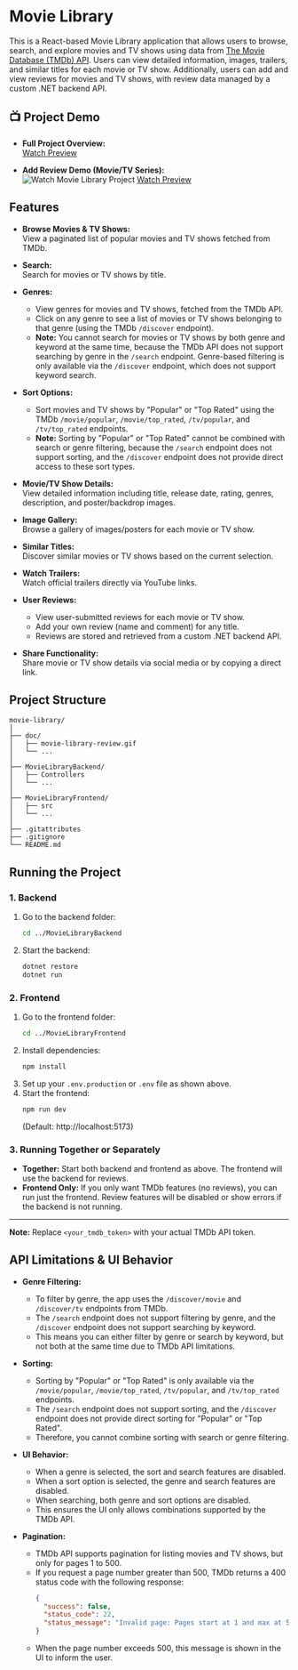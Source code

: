 # Movie Library

This is a React-based Movie Library application that allows users to browse, search, and explore movies and TV shows using data from [The Movie Database (TMDb) API](https://www.themoviedb.org/documentation/api). Users can view detailed information, images, trailers, and similar titles for each movie or TV show. Additionally, users can add and view reviews for movies and TV shows, with review data managed by a custom .NET backend API.

## 📺 Project Demo

- **Full Project Overview:**  
  [Watch Preview](./doc/movie-library.mp4)

- **Add Review Demo (Movie/TV Series):**  
  ![Watch Movie Library Project](./doc/movie-library-review.gif)
  [Watch Preview](./doc/movie-library-review.mp4)

## Features

- **Browse Movies & TV Shows:**  
  View a paginated list of popular movies and TV shows fetched from TMDb.

- **Search:**  
  Search for movies or TV shows by title.

- **Genres:**  
  - View genres for movies and TV shows, fetched from the TMDb API.
  - Click on any genre to see a list of movies or TV shows belonging to that genre (using the TMDb `/discover` endpoint).
  - **Note:** You cannot search for movies or TV shows by both genre and keyword at the same time, because the TMDb API does not support searching by genre in the `/search` endpoint. Genre-based filtering is only available via the `/discover` endpoint, which does not support keyword search.

- **Sort Options:**  
  - Sort movies and TV shows by "Popular" or "Top Rated" using the TMDb `/movie/popular`, `/movie/top_rated`, `/tv/popular`, and `/tv/top_rated` endpoints.
  - **Note:** Sorting by "Popular" or "Top Rated" cannot be combined with search or genre filtering, because the `/search` endpoint does not support sorting, and the `/discover` endpoint does not provide direct access to these sort types.

- **Movie/TV Show Details:**  
  View detailed information including title, release date, rating, genres, description, and poster/backdrop images.

- **Image Gallery:**  
  Browse a gallery of images/posters for each movie or TV show.

- **Similar Titles:**  
  Discover similar movies or TV shows based on the current selection.

- **Watch Trailers:**  
  Watch official trailers directly via YouTube links.

- **User Reviews:**  
  - View user-submitted reviews for each movie or TV show.
  - Add your own review (name and comment) for any title.
  - Reviews are stored and retrieved from a custom .NET backend API.

- **Share Functionality:**  
  Share movie or TV show details via social media or by copying a direct link.

## Project Structure

```
movie-library/
│
├── doc/
│   ├── movie-library-review.gif
│   └── ...
│
├── MovieLibraryBackend/
│   ├── Controllers
│   └── ...
│
├── MovieLibraryFrontend/
│   ├── src
│   └── ...
│
├── .gitattributes
├── .gitignore
└── README.md
```

## Running the Project

### 1. Backend

1. Go to the backend folder:
   ```sh
   cd ../MovieLibraryBackend
   ```
2. Start the backend:
   ```sh
   dotnet restore
   dotnet run
   ```

### 2. Frontend

1. Go to the frontend folder:
   ```sh
   cd ../MovieLibraryFrontend
   ```
2. Install dependencies:
   ```sh
   npm install
   ```
3. Set up your `.env.production` or `.env` file as shown above.
4. Start the frontend:
   ```sh
   npm run dev
   ```
   (Default: http://localhost:5173)

### 3. Running Together or Separately

- **Together:** Start both backend and frontend as above. The frontend will use the backend for reviews.
- **Frontend Only:** If you only want TMDb features (no reviews), you can run just the frontend. Review features will be disabled or show errors if the backend is not running.

---

**Note:** Replace `<your_tmdb_token>` with your actual TMDb API token.

## API Limitations & UI Behavior

- **Genre Filtering:**  
  - To filter by genre, the app uses the `/discover/movie` and `/discover/tv` endpoints from TMDb.
  - The `/search` endpoint does not support filtering by genre, and the `/discover` endpoint does not support searching by keyword.
  - This means you can either filter by genre or search by keyword, but not both at the same time due to TMDb API limitations.

- **Sorting:**  
  - Sorting by "Popular" or "Top Rated" is only available via the `/movie/popular`, `/movie/top_rated`, `/tv/popular`, and `/tv/top_rated` endpoints.
  - The `/search` endpoint does not support sorting, and the `/discover` endpoint does not provide direct sorting for "Popular" or "Top Rated".
  - Therefore, you cannot combine sorting with search or genre filtering.

- **UI Behavior:**  
  - When a genre is selected, the sort and search features are disabled.
  - When a sort option is selected, the genre and search features are disabled.
  - When searching, both genre and sort options are disabled.
  - This ensures the UI only allows combinations supported by the TMDb API.

- **Pagination:**  
  - TMDb API supports pagination for listing movies and TV shows, but only for pages 1 to 500.
  - If you request a page number greater than 500, TMDb returns a 400 status code with the following response:
    ```json
    {
      "success": false,
      "status_code": 22,
      "status_message": "Invalid page: Pages start at 1 and max at 500. They are expected to be an integer."
    }
    ```
  - When the page number exceeds 500, this message is shown in the UI to inform the user.